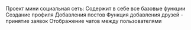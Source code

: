 Проект мини социальная сеть:
Содержит в себе все базовые функции
Создание профиля
Добавления постов 
Функция добавления друзей - принятие заявок 
Отображение чатов между пользователями 
